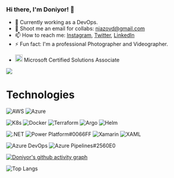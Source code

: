 ### Hi there, I'm Doniyor! 👋
- 🌱 Currently working as a DevOps.
- 👯 Shoot me an email for collabs: niazovd@gmail.com
- 📫 How to reach me: [Instagram](https://www.instagram.com/doniyorniazov/), [Twitter](https://twitter.com/niazov24), [LinkedIn](https://www.linkedin.com/in/doniyor-niyozov-380a59135/)
- ⚡ Fun fact: I'm a professional Photographer and Videographer.   
- <p><img src="https://images.credly.com/images/95c1c6c4-e3cc-4ccb-b7ba-553ec668459e/MCSA-Windows-10-2019.png" alt="mcsa" width="20" height="20"> Microsoft Certified Solutions Associate</p>

<img src="https://github-readme-stats.vercel.app/api?username=doniyorniazov&&show_icons=true&title_color=33ccff&icon_color=33ccff&text_color=33ccff&bg_color=151515">
</p>

# Technologies
![AWS](https://img.shields.io/badge/AWS-232F3E?style=for-the-badge&logo=amazonaws&logoColor=white)
![Azure](https://img.shields.io/badge/Azure-0078D4?style=for-the-badge&logo=microsoft-azure&logoColor=white)

![K8s](https://img.shields.io/badge/Kubernetes-326CE5?style=for-the-badge&logo=kubernetes&logoColor=white)
![Docker](https://img.shields.io/badge/Docker-2496ED?style=for-the-badge&logo=docker&logoColor=white)
![Terraform](https://img.shields.io/badge/Terraform-7B42BC?style=for-the-badge&logo=terraform&logoColor=white)
![Argo](https://img.shields.io/badge/Argo-EF7B4D?style=for-the-badge&logo=argo&logoColor=white)
![Helm](https://img.shields.io/badge/Helm-0F1689?style=for-the-badge&logo=helm&logoColor=white)

![.NET](https://img.shields.io/badge/.NET-512BD4?style=for-the-badge&logo=dotnet&logoColor=white)
![Power Platform](https://img.shields.io/badge/Power_Platform-512BD4?style=for-the-badge&logo=power-platform&logoColor=white)#0066FF
![Xamarin](https://img.shields.io/badge/Xamarin-3498DB?style=for-the-badge&logo=xamarin&logoColor=white)
![XAML](https://img.shields.io/badge/XAML-0C54C2?style=for-the-badge&logo=xaml&logoColor=white)

![Azure DevOps](https://img.shields.io/badge/Azure_DevOps-0078D7?style=for-the-badge&logo=microsoft-azure-devops&logoColor=white)
![Azure Pipelines](https://img.shields.io/badge/Azure_Pipelines-0078D7?style=for-the-badge&logo=microsoft-azure-pipelines]&logoColor=white)#2560E0

[![Doniyor's github activity graph](https://doniyorniazov.herokuapp.com/graph?username=doniyorniazov&theme=react-dark)](https://github.com/ashutosh00710/github-readme-activity-graph)

![Top Langs](https://github-readme-stats.vercel.app/api/top-langs/?username=doniyorniazov&hide_border=true&theme=radical&hide=javascript,html,css&langs_count=10&layout=compact)

